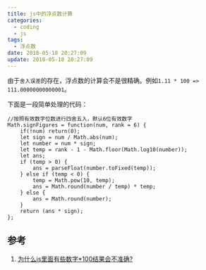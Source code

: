 ```yaml
---
title: js中的浮点数计算
categories:
  - coding
  - js
tags:
  - 浮点数
date: 2018-05-18 20:27:09
update: 2018-05-18 20:27:09
---
```


由于`舍入误差`的存在，浮点数的计算会不是很精确。例如`1.11 * 100 => 111.00000000000001`。

下面是一段简单处理的代码：
```
//按照有效数字位数进行四舍五入，默认6位有效数字
Math.signFigures = function(num, rank = 6) {
    if(!num) return(0);
    let sign = num / Math.abs(num);
    let number = num * sign;
    let temp = rank - 1 - Math.floor(Math.log10(number));
    let ans;
    if (temp > 0) {
        ans = parseFloat(number.toFixed(temp));
    } else if (temp < 0) {
        temp = Math.pow(10, temp);
        ans = Math.round(number / temp) * temp;
    } else {
        ans = Math.round(number);
    }
    return (ans * sign);
};
```

## 参考
1. [为什么js里面有些数字*100结果会不准确?](https://segmentfault.com/q/1010000005697295)